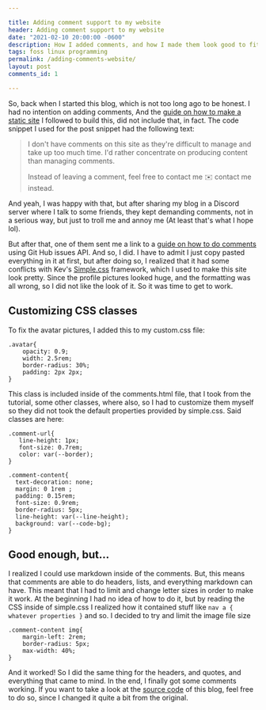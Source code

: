 ```yaml
---

title: Adding comment support to my website
header: Adding comment support to my website
date: "2021-02-10 20:00:00 -0600"
description: How I added comments, and how I made them look good to fit with simple.css (and how you might be able to break them lol) :P
tags: foss linux programming
permalink: /adding-comments-website/
layout: post
comments_id: 1

---
```


So, back when I started this blog, which is not too long ago to be honest. I had no intention on adding comments, And the [guide on how to make a static site](https://kevq.uk/how-to-build-jekyll-site-simple-css/) I followed to build this, did not include that, in fact. The code snippet I used for the post snippet had the following text:

> I don't have comments on this site as they're difficult to manage and take up too much time. I'd rather concentrate on producing content than managing comments.
>
> Instead of leaving a comment, feel free to contact me ✉️ contact me instead.

And yeah, I was happy with that, but after sharing my blog in a Discord server where I talk to some friends, they kept demanding comments, not in a serious way, but just to troll me and annoy me (At least that's what I hope lol). 

But after that, one of them sent me a link to a [guide on how to do comments](https://aristath.github.io/blog/static-site-comments-using-github-issues-api)  using Git Hub issues API. And so, I did. I have to admit I just copy pasted everything in it at first, but after doing so, I realized that it had some conflicts with Kev's [Simple.css](https://simplecss.org/) framework, which I used to make this site look pretty. Since the profile pictures looked huge, and the formatting was all wrong, so I did not like the look of it. So it was time to get to work.

## Customizing CSS classes

To fix the avatar pictures, I added this to my custom.css file:

```
.avatar{
    opacity: 0.9;
    width: 2.5rem;
    border-radius: 30%;
    padding: 2px 2px;
}
```

This class is included inside of the comments.html file, that I took from the tutorial, some other classes, where also, so I had to customize them myself so they did not took the default properties provided by simple.css. Said classes are here:

```
.comment-url{
   line-height: 1px;
   font-size: 0.7rem;
   color: var(--border);
}

.comment-content{
  text-decoration: none;
  margin: 0 1rem ;
  padding: 0.15rem;
  font-size: 0.9rem;
  border-radius: 5px;
  line-height: var(--line-height);
  background: var(--code-bg);
}

```

## Good enough, but...

I realized I could use markdown inside of the comments. But, this means that comments are able to do headers, lists, and everything markdown can have. This meant that I had to limit and change letter sizes in order to make it work. At the beginning I had no idea of how to do it, but by reading the CSS inside of simple.css I realized how it contained stuff like `nav a { whatever properties }` and so. I decided to try and limit the image file size

```
.comment-content img{
	margin-left: 2rem;
	border-radius: 5px;
	max-width: 40%;
}
```

And it worked! So I did the same thing for the headers, and quotes, and everything that came to mind. In the end, I finally got some comments working. If you want to take a look at the [source code](https://github.com/joelchrono12/jekyll-site-test.css) of this blog, feel free to do so, since I changed it quite a bit from the original.



